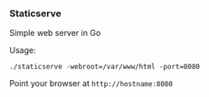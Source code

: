 ### Staticserve

Simple web server in Go

Usage:

```
./staticserve -webroot=/var/www/html -port=8080
```

Point your browser at `http://hostname:8080`
